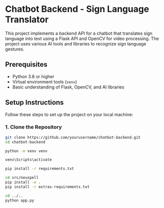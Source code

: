 # Chatbot Backend - Sign Language Translator

This project implements a backend API for a chatbot that translates sign language into text using a Flask API and OpenCV for video processing. The project uses various AI tools and libraries to recognize sign language gestures.

## Prerequisites

- Python 3.8 or higher
- Virtual environment tools (`venv`)
- Basic understanding of Flask, OpenCV, and AI libraries

## Setup Instructions

Follow these steps to set up the project on your local machine:

### 1. Clone the Repository

```bash
git clone https://github.com/yourusername/chatbot-backend.git
cd chatbot-backend

python -m venv venv

venv\Scripts\activate

pip install -r requirements.txt

cd src/neuspell
pip install -e .
pip install -r extras-requirements.txt

cd ../..
python app.py
